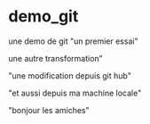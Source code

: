 # demo_git
une demo de git
"un premier essai"

une autre transformation"


"une modification depuis git hub"

"et aussi depuis ma machine locale"

"bonjour les amiches"

